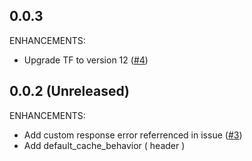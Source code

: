 ## 0.0.3
ENHANCEMENTS:
* Upgrade TF to version 12 ([#4](https://github.com/zoitech/terraform-aws-cloudfront/issues/4))

## 0.0.2 (Unreleased)
ENHANCEMENTS:

* Add custom response error referrenced in issue ([#3](https://github.com/zoitech/terraform-aws-cloudfront/issues/3))
* Add default_cache_behavior ( header )
